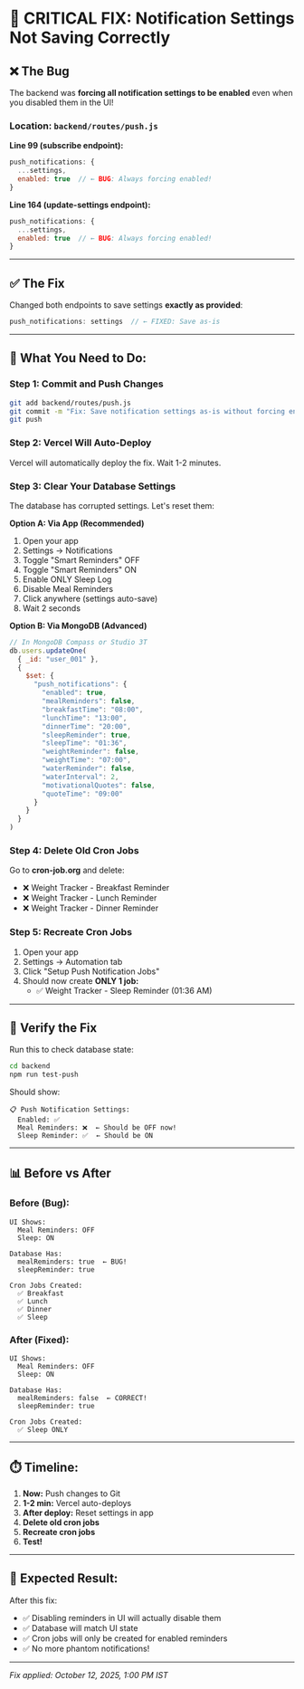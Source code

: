 # 🐛 CRITICAL FIX: Notification Settings Not Saving Correctly

## ❌ **The Bug**

The backend was **forcing all notification settings to be enabled** even when you disabled them in the UI!

### **Location:** `backend/routes/push.js`

**Line 99 (subscribe endpoint):**
```javascript
push_notifications: {
  ...settings,
  enabled: true  // ← BUG: Always forcing enabled!
}
```

**Line 164 (update-settings endpoint):**
```javascript
push_notifications: {
  ...settings,
  enabled: true  // ← BUG: Always forcing enabled!
}
```

---

## ✅ **The Fix**

Changed both endpoints to save settings **exactly as provided**:

```javascript
push_notifications: settings  // ← FIXED: Save as-is
```

---

## 🚀 **What You Need to Do:**

### **Step 1: Commit and Push Changes**

```bash
git add backend/routes/push.js
git commit -m "Fix: Save notification settings as-is without forcing enabled"
git push
```

### **Step 2: Vercel Will Auto-Deploy**

Vercel will automatically deploy the fix. Wait 1-2 minutes.

### **Step 3: Clear Your Database Settings**

The database has corrupted settings. Let's reset them:

**Option A: Via App (Recommended)**
1. Open your app
2. Settings → Notifications
3. Toggle "Smart Reminders" OFF
4. Toggle "Smart Reminders" ON
5. Enable ONLY Sleep Log
6. Disable Meal Reminders
7. Click anywhere (settings auto-save)
8. Wait 2 seconds

**Option B: Via MongoDB (Advanced)**
```javascript
// In MongoDB Compass or Studio 3T
db.users.updateOne(
  { _id: "user_001" },
  { 
    $set: { 
      "push_notifications": {
        "enabled": true,
        "mealReminders": false,
        "breakfastTime": "08:00",
        "lunchTime": "13:00",
        "dinnerTime": "20:00",
        "sleepReminder": true,
        "sleepTime": "01:36",
        "weightReminder": false,
        "weightTime": "07:00",
        "waterReminder": false,
        "waterInterval": 2,
        "motivationalQuotes": false,
        "quoteTime": "09:00"
      }
    }
  }
)
```

### **Step 4: Delete Old Cron Jobs**

Go to **cron-job.org** and delete:
- ❌ Weight Tracker - Breakfast Reminder
- ❌ Weight Tracker - Lunch Reminder
- ❌ Weight Tracker - Dinner Reminder

### **Step 5: Recreate Cron Jobs**

1. Open your app
2. Settings → Automation tab
3. Click "Setup Push Notification Jobs"
4. Should now create **ONLY 1 job:**
   - ✅ Weight Tracker - Sleep Reminder (01:36 AM)

---

## 🧪 **Verify the Fix**

Run this to check database state:

```bash
cd backend
npm run test-push
```

Should show:
```
📋 Push Notification Settings:
  Enabled: ✅
  Meal Reminders: ❌  ← Should be OFF now!
  Sleep Reminder: ✅  ← Should be ON
```

---

## 📊 **Before vs After**

### **Before (Bug):**
```
UI Shows:
  Meal Reminders: OFF
  Sleep: ON

Database Has:
  mealReminders: true  ← BUG!
  sleepReminder: true

Cron Jobs Created:
  ✅ Breakfast
  ✅ Lunch
  ✅ Dinner
  ✅ Sleep
```

### **After (Fixed):**
```
UI Shows:
  Meal Reminders: OFF
  Sleep: ON

Database Has:
  mealReminders: false  ← CORRECT!
  sleepReminder: true

Cron Jobs Created:
  ✅ Sleep ONLY
```

---

## ⏱️ **Timeline:**

1. **Now:** Push changes to Git
2. **1-2 min:** Vercel auto-deploys
3. **After deploy:** Reset settings in app
4. **Delete old cron jobs**
5. **Recreate cron jobs**
6. **Test!**

---

## 🎯 **Expected Result:**

After this fix:
- ✅ Disabling reminders in UI will actually disable them
- ✅ Database will match UI state
- ✅ Cron jobs will only be created for enabled reminders
- ✅ No more phantom notifications!

---

*Fix applied: October 12, 2025, 1:00 PM IST*
